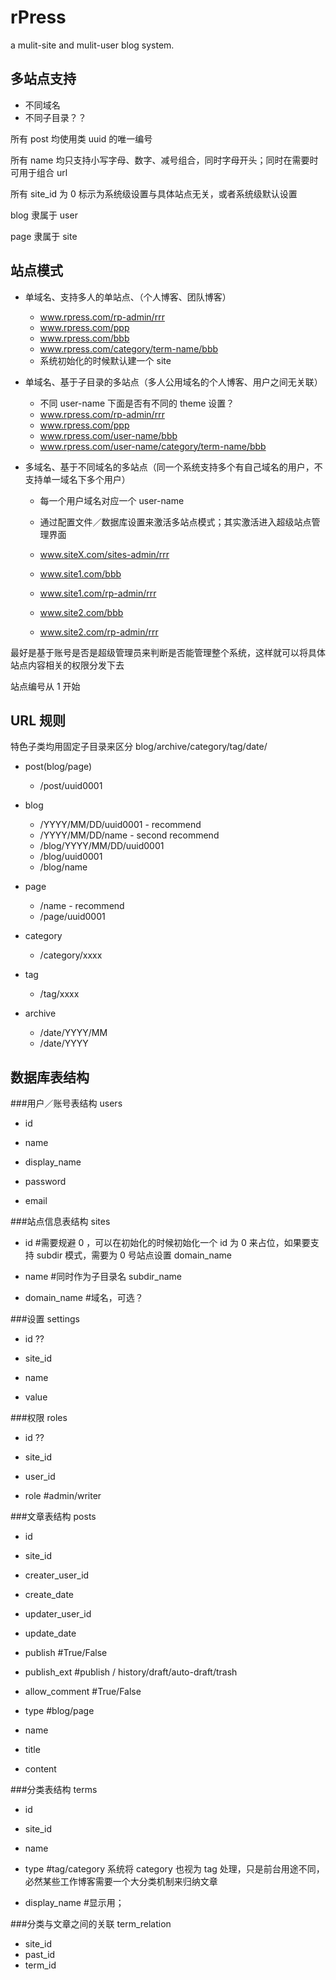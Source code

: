 
rPress
======

a mulit-site and mulit-user blog system.

多站点支持
---------

* 不同域名
* 不同子目录？？

所有 post 均使用类 uuid 的唯一编号

所有 name 均只支持小写字母、数字、减号组合，同时字母开头；同时在需要时可用于组合 url

所有 site_id 为 0 标示为系统级设置与具体站点无关，或者系统级默认设置

blog 隶属于 user

page 隶属于 site

站点模式
-------

* 单域名、支持多人的单站点、（个人博客、团队博客）
    * www.rpress.com/rp-admin/rrr
    * www.rpress.com/ppp
    * www.rpress.com/bbb
    * www.rpress.com/category/term-name/bbb
    * 系统初始化的时候默认建一个 site

* 单域名、基于子目录的多站点（多人公用域名的个人博客、用户之间无关联）
    * 不同 user-name 下面是否有不同的 theme 设置？
    * www.rpress.com/rp-admin/rrr
    * www.rpress.com/ppp
    * www.rpress.com/user-name/bbb
    * www.rpress.com/user-name/category/term-name/bbb

* 多域名、基于不同域名的多站点（同一个系统支持多个有自己域名的用户，不支持单一域名下多个用户）
    * 每一个用户域名对应一个 user-name
    * 通过配置文件／数据库设置来激活多站点模式；其实激活进入超级站点管理界面
    * www.siteX.com/sites-admin/rrr

    * www.site1.com/bbb
    * www.site1.com/rp-admin/rrr
    * www.site2.com/bbb
    * www.site2.com/rp-admin/rrr


最好是基于账号是否是超级管理员来判断是否能管理整个系统，这样就可以将具体站点内容相关的权限分发下去

站点编号从 1 开始


URL 规则
-------
特色子类均用固定子目录来区分 blog/archive/category/tag/date/

* post(blog/page)
    * /post/uuid0001

* blog
    * /YYYY/MM/DD/uuid0001 - recommend
    * /YYYY/MM/DD/name - second recommend
    * /blog/YYYY/MM/DD/uuid0001 
    * /blog/uuid0001
    * /blog/name

* page
    * /name - recommend
    * /page/uuid0001

* category
    * /category/xxxx

* tag
    * /tag/xxxx

* archive
    * /date/YYYY/MM
    * /date/YYYY


数据库表结构
----------

###用户／账号表结构 users

* id
* name

* display_name
* password
* email


###站点信息表结构 sites

* id            #需要规避 0 ，可以在初始化的时候初始化一个 id 为 0 来占位，如果要支持 subdir 模式，需要为 0 号站点设置 domain_name
* name          #同时作为子目录名 subdir_name

* domain_name   #域名，可选？


###设置 settings

* id ??
* site_id

* name
* value


###权限 roles

* id ??
* site_id
* user_id

* role      #admin/writer


###文章表结构 posts

* id
* site_id

* creater_user_id
* create_date
* updater_user_id
* update_date

* publish       #True/False
* publish_ext   #publish / history/draft/auto-draft/trash

* allow_comment #True/False

* type          #blog/page
* name

* title
* content


###分类表结构 terms

* id
* site_id
* name

* type          #tag/category 系统将 category 也视为 tag 处理，只是前台用途不同，必然某些工作博客需要一个大分类机制来归纳文章
* display_name  #显示用；


###分类与文章之间的关联 term_relation

* site_id
* past_id
* term_id
